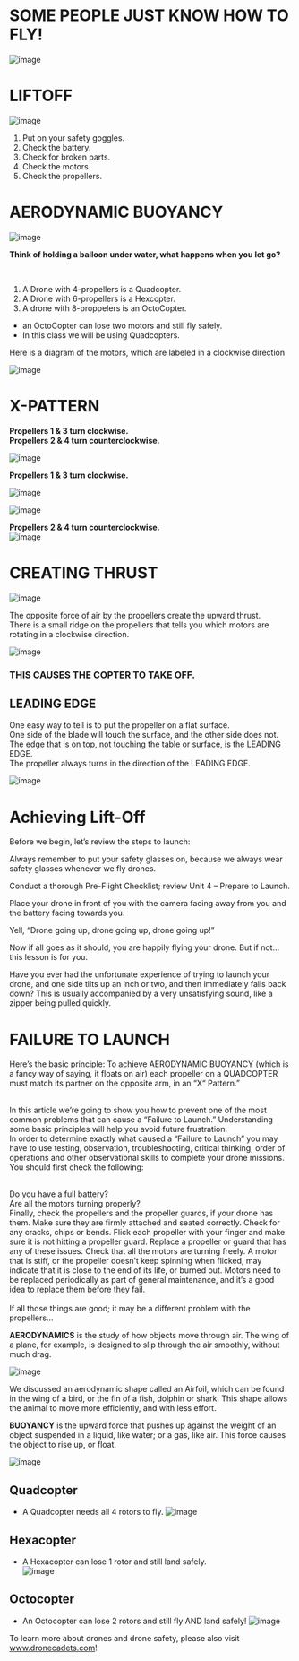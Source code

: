# SOME PEOPLE JUST KNOW HOW TO FLY!

![image](https://github.com/ions29/cpp-reading-material/assets/127531384/b3190f7e-d371-4510-9caa-6155c7f10c3d)





# LIFTOFF

![image](https://github.com/ions29/cpp-reading-material/assets/127531384/748f9688-ca0a-4f21-8fd9-617cc894aef8)

1. Put on your safety goggles.
2. Check the battery.
3. Check for broken parts.
4. Check the motors.
5. Check the propellers.

# AERODYNAMIC BUOYANCY

![image](https://github.com/ions29/cpp-reading-material/assets/127531384/c6b8ae63-005f-43d8-90df-b12ccf71b0fb)


**Think of holding a balloon under water, what happens when you let go?**

<br>

1. A Drone with 4-propellers is a Quadcopter.
2. A Drone with 6-propellers is a Hexcopter.
3. A drone with 8-proppelers is an OctoCopter.
- an OctoCopter can lose two motors and still fly safely.
- In this class we will be using Quadcopters.


Here is a diagram of the motors, which are labeled in a clockwise direction <br>

![image](https://github.com/ions29/cpp-reading-material/assets/127531384/b01da84e-b849-4ab0-8e2a-3295c7e75b35)


# X-PATTERN

**Propellers 1 & 3 turn clockwise.** <br>
**Propellers 2 & 4 turn counterclockwise.** <br>

![image](https://github.com/ions29/cpp-reading-material/assets/127531384/01ff30c0-71bd-4894-aeaa-d6cf67f5accd)

**Propellers 1 & 3 turn clockwise.** <br>

![image](https://github.com/ions29/cpp-reading-material/assets/127531384/3e8a9cdb-7480-4443-88cf-7d9dc0215279)


![image](https://github.com/ions29/cpp-reading-material/assets/127531384/f415d0f6-384e-4cc0-8ed5-767b244fd147)

**Propellers 2 & 4 turn counterclockwise.** <br>
![image](https://github.com/ions29/cpp-reading-material/assets/127531384/e8cd67e9-1262-4d0f-81c2-05f31d3874f1)



# CREATING THRUST

![image](https://github.com/ions29/cpp-reading-material/assets/127531384/f022d55f-b2ef-49be-8baa-95eb635aa0d4)

The opposite force of air by the propellers create the upward thrust.<br>
There is a small ridge on the propellers that tells you which motors are rotating in a clockwise direction.<br>

![image](https://github.com/ions29/cpp-reading-material/assets/127531384/d9c98f42-cd3b-4d9e-b739-fc0c7c062c6d)

### THIS CAUSES THE COPTER TO TAKE OFF.

## LEADING EDGE

One easy way to tell is to put the propeller on a flat surface.<br>
One side of the blade will touch the surface, and the other side does not. <br>
The edge that is on top, not touching the table or surface, is the LEADING EDGE.  <br>
The propeller always turns in the direction of the LEADING EDGE. <br>

![image](https://github.com/ions29/cpp-reading-material/assets/127531384/e17e94d8-c16f-42ba-a033-7b0aea4701b2)



# Achieving Lift-Off

Before we begin, let’s review the steps to launch:<br>

Always remember to put your safety glasses on, because we always wear safety glasses whenever we fly drones.<br>

Conduct a thorough Pre-Flight Checklist; review Unit 4 –  Prepare to Launch.<br>

Place your drone in front of you with the camera facing away from you and the battery facing towards you.<br>

Yell, “Drone going up, drone going up, drone going up!”<br>

Now if all goes as it should, you are happily flying your drone. But if not…this lesson is for you.<br>

Have you ever had the unfortunate experience of trying to launch your drone, and one side tilts up an inch or two, and then immediately falls back down? This is usually accompanied by a very unsatisfying sound, like a zipper being pulled quickly.<br>

# FAILURE TO LAUNCH

Here’s the basic principle: To achieve AERODYNAMIC BUOYANCY (which is a fancy way of saying, it floats on air) each propeller on a QUADCOPTER must match its partner on the opposite arm, in an “X“ Pattern.”<br><br>


In this article we’re going to show you how to prevent one of the most common problems that can cause a “Failure to Launch.” Understanding some basic principles will help you avoid future frustration.
<br>
In order to determine exactly what caused a “Failure to Launch” you may have to use testing, observation, troubleshooting, critical thinking, order of operations and other observational skills to complete your drone missions.
<br>
You should first check the following:

<br>Do you have a full battery?
<br>Are all the motors turning properly?
<br>Finally, check the propellers and the propeller guards, if your drone has them. Make sure they are firmly attached and seated correctly. Check for any cracks, chips or bends. Flick each propeller with your finger and make sure it is not hitting a propeller guard. Replace a propeller or guard that has any of these issues.
Check that all the motors are turning freely. A motor that is stiff, or the propeller doesn’t keep spinning when flicked, may indicate that it is close to the end of its life, or burned out. Motors need to be replaced periodically as part of general maintenance, and it’s a good idea to replace them before they fail.
<br><br>If all those things are good; it may be a different problem with the propellers…


**AERODYNAMICS** is the study of how objects move through air. The wing of a plane, for example, is designed to slip through the air smoothly, without much drag.<br>

![image](https://github.com/ions29/cpp-reading-material/assets/127531384/d2cc17fd-268c-4b82-bfc9-8f205089480b)



We discussed an aerodynamic shape called an Airfoil, which can be found in the wing of a bird, or the fin of a fish, dolphin or shark. This shape allows the animal to move more efficiently, and with less effort.<br>


**BUOYANCY** is the upward force that pushes up against the weight of an object suspended in a liquid, like water; or a gas, like air.  This force causes the object to rise up, or float.<br>

![image](https://github.com/ions29/cpp-reading-material/assets/127531384/75206044-675b-48ad-aa95-939e9cba122f)


## Quadcopter
- A Quadcopter needs all 4 rotors to fly. 
![image](https://github.com/ions29/cpp-reading-material/assets/127531384/bd4106d4-1daf-4ae8-9f73-04010caaabba)

## Hexacopter
- A Hexacopter can lose 1 rotor and still land safely.  
![image](https://github.com/ions29/cpp-reading-material/assets/127531384/3981207c-c0f8-4207-a061-36c5c6ae00d8)

## Octocopter
- An Octocopter can lose 2 rotors and still fly AND land safely!
![image](https://github.com/ions29/cpp-reading-material/assets/127531384/35729d35-b21d-4c4d-8794-f59ea6f1c211)



To learn more about drones and drone safety, please also visit www.dronecadets.com!

